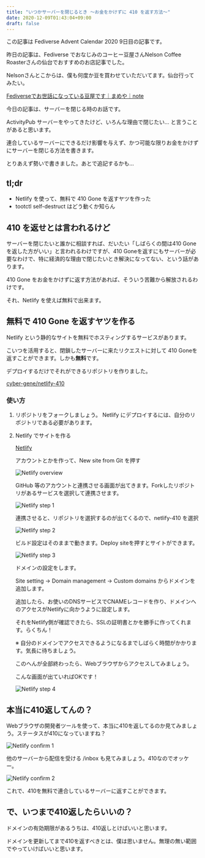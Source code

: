 ```yaml
---
title: "いつかサーバーを閉じるとき 〜お金をかけずに 410 を返す方法〜"
date: 2020-12-09T01:43:04+09:00
draft: false
---
```


この記事は Fediverse Advent Calendar 2020 9日目の記事です。

昨日の記事は、Fediverse でおなじみのコーヒー豆屋さんNelson Coffee Roasterさんの仙台でおすすめのお店記事でした。

Nelsonさんとこからは、僕も何度か豆を買わせていただいてます。仙台行ってみたい。

[Fediverseでお世話になっている豆屋です｜まめや｜note](https://note.com/ncr/n/n852581e69a46)

今日の記事は、サーバーを閉じる時のお話です。

ActivityPub サーバーをやってきたけど、いろんな理由で閉じたい… と言うことがあると思います。

連合しているサーバーにできるだけ影響を与えず、かつ可能な限りお金をかけずにサーバーを閉じる方法を書きます。

とりあえず勢いで書きました。あとで追記するかも…

## tl;dr

- Netlify を使って、無料で 410 Gone を返すヤツを作った
- tootctl self-destruct はどう動くか知らん

## 410 を返せとは言われるけど

サーバーを閉じたいと誰かに相談すれば、だいたい「しばらくの間は410 Goneを返した方がいい」と言われるわけですが、410 Goneを返すにもサーバーが必要なわけで、特に経済的な理由で閉じたいとき解決になってない、という話があります。

410 Gone をお金をかけずに返す方法があれば、そういう苦難から解放されるわけです。

それ、Netlify を使えば無料で出来ます。

## 無料で 410 Gone を返すヤツを作る

Netlify という静的なサイトを無料でホスティングするサービスがあります。

こいつを活用すると、閉鎖したサーバーに来たリクエストに対して 410 Goneを返すことができます。しかも**無料**です。

デプロイするだけでそれができるリポジトリを作りました。

[cyber-gene/netlify-410](https://github.com/cyber-gene/netlify-410)

### 使い方

1. リポジトリをフォークしましょう。
Netlify にデプロイするには、自分のリポジトリである必要があります。

2. Netlify でサイトを作る


    [Netlify](https://www.netlify.com/)

    アカウントとかを作って、New site from Git を押す

    ![Netlify overview](https://blog.cyber-gene.com/netlify-overview.png)

    GitHub 等のアカウントと連携させる画面が出てきます。Forkしたリポジトリがあるサービスを選択して連携させます。

    ![Netlify step 1](https://blog.cyber-gene.com/netlify-step1.png)

    連携させると、リポジトリを選択するのが出てくるので、netlify-410 を選択

    ![Netlify step 2](https://blog.cyber-gene.com/netlify-step2.png)

    ビルド設定はそのままで動きます。Deploy siteを押すとサイトができます。

    ![Netlify step 3](https://blog.cyber-gene.com/netlify-step3.png)

    ドメインの設定をします。

    Site setting → Domain management → Custom domains からドメインを追加します。

    追加したら、お使いのDNSサービスでCNAMEレコードを作り、ドメインへのアクセスがNetlifyに向かうように設定します。

    それをNetlify側が確認できたら、SSLの証明書とかを勝手に作ってくれます。らくちん！

    ※ 自分のドメインでアクセスできるようになるまでしばらく時間がかかります。気長に待ちましょう。

    このへんが全部終わったら、Webブラウザからアクセスしてみましょう。

    こんな画面が出ていればOKです！

    ![Netlify step 4](https://blog.cyber-gene.com/netlify-step4.png)

## 本当に410返してんの？

Webブラウザの開発者ツールを使って、本当に410を返してるのか見てみましょう。ステータスが410になっていますね？

![Netlify confirm 1](ttps://blog.cyber-gene.com/netlify-confirm-1.png)

他のサーバーから配信を受ける /inbox も見てみましょう。410なのでオッケー。

![Netlify confirm 2](https://blog.cyber-gene.com/netlify-confirm-2.png)

これで、410を無料で連合しているサーバーに返すことができます。

## で、いつまで410返したらいいの？

ドメインの有効期限があるうちは、410返しとけばいいと思います。

ドメインを更新してまで410を返すべきとは、僕は思いません。無理の無い範囲でやっていけばいいと思います。